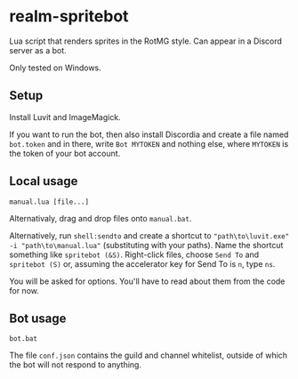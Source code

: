 # realm-spritebot

Lua script that renders sprites in the RotMG style. Can appear in a Discord server as a bot.

Only tested on Windows.

## Setup

Install Luvit and ImageMagick.

If you want to run the bot, then also install Discordia and create a file named `bot.token` and in there, write `Bot MYTOKEN` and nothing else, where `MYTOKEN` is the token of your bot account.

## Local usage

`manual.lua [file...]`

Alternativaly, drag and drop files onto `manual.bat`.

Alternatively, run `shell:sendto` and create a shortcut to `"path\to\luvit.exe" -i "path\to\manual.lua"` (substituting with your paths). Name the shortcut something like `spritebot (&S)`. Right-click files, choose `Send To` and `spritebot (S)` or, assuming the accelerator key for Send To is `n`, type `ns`.

You will be asked for options. You'll have to read about them from the code for now.

## Bot usage

`bot.bat`

The file `conf.json` contains the guild and channel whitelist, outside of which the bot will not respond to anything.

